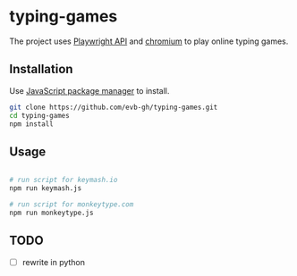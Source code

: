 # typing-games

The project uses [Playwright API](https://playwright.dev/) and [chromium](https://playwright.dev/docs/browsers#chromium) to play online typing games.

## Installation

Use [JavaScript package manager](https://github.com/npm/cli) to install.

```bash
git clone https://github.com/evb-gh/typing-games.git
cd typing-games
npm install
```

## Usage

```bash

# run script for keymash.io
npm run keymash.js

# run script for monkeytype.com
npm run monkeytype.js
```

## TODO

- [ ] rewrite in python
